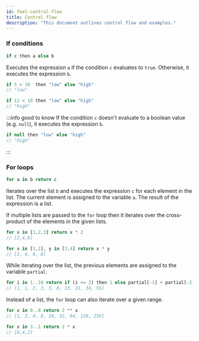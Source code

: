```yaml
---
id: feel-control-flow
title: Control flow
description: "This document outlines control flow and examples."
---
```


### If conditions

```js
if c then a else b
```

Executes the expression `a` if the condition `c` evaluates to `true`. Otherwise, it executes the
expression `b`.

```js
if 5 < 10  then "low" else "high"
// "low"

if 12 < 10 then "low" else "high"
// "high"
```

:::info good to know
If the condition `c` doesn't evaluate to a boolean value (e.g. `null`), it
executes the expression `b`.

```js
if null then "low" else "high"
// "high"
```

:::

### For loops

```js
for a in b return c
```

Iterates over the list `b` and executes the expression `c` for each element in the list. The current
element is assigned to the variable `a`. The result of the expression is a list.

If multiple lists are passed to the `for` loop then it iterates over the cross-product of the
elements in the given lists.

```js
for x in [1,2,3] return x * 2
// [2,4,6]

for x in [1,2], y in [3,4] return x * y
// [3, 4, 6, 8]
```

While iterating over the list, the previous elements are assigned to the variable `partial`.

```js
for i in 1..10 return if (i <= 2) then 1 else partial[-1] + partial[-2]
// [1, 1, 2, 3, 5, 8, 13, 21, 34, 55]
```

Instead of a list, the `for` loop can also iterate over a given range.

```js
for x in 0..8 return 2 ** x
// [1, 2, 4, 8, 16, 32, 64, 128, 256]

for x in 3..1 return 2 * x
// [6,4,2]
```
